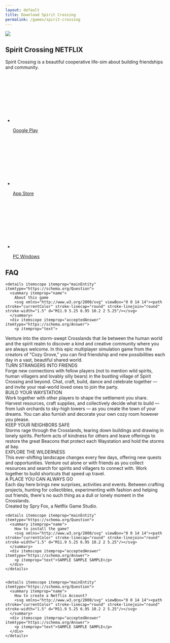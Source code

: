 ```yaml
---
layout: default
title: Download Spirit Crossing
permalink: /games/spirit-crossing
---
```

<section class="section games">
<div class="game-detail module">
<img src="https://play-lh.googleusercontent.com/mOuiDuIgrbLKZD6dfKW2kjL9gyDN24LoJKyehnPOPG06keHi8-05VpxbRvrW14IeMYw=s200-rw"/>
<h2>Spirit Crossing NETFLIX</h2>
<p>Spirit Crossing is a beautiful cooperative life-sim about building friendships and community.</p>
</div>
<div class="game-download">
<ul>
<li><a class="button" href="https://play.google.com/store/apps/details?id=com.netflix.NGP.SpiritCrossing" target="_blank"><svg></svg><p>Google Play</p></a></li>
<li><a class="button" href="https://play.google.com/store/apps/details?id=com.netflix.NGP.SpiritCrossing" target="_blank"><svg></svg><p>App Store</p></a></li>
<li><a class="button" href="https://en.ldplayer.net/?n=33827564&utm_source=lnk.bio&utm_medium=aff&utm_campaign=aff33827564" target="_blank"><svg></svg><p>PC Windows</p></a></li>
</ul>
</div>
<section class="game-faq" itemscope itemtype="https://schema.org/FAQPage">
<h2>FAQ</h2>
    
    <details itemscope itemprop="mainEntity" itemtype="https://schema.org/Question">
      <summary itemprop="name">
        About this game
        <svg xmlns="http://www.w3.org/2000/svg" viewBox="0 0 14 14"><path stroke="currentColor" stroke-linecap="round" stroke-linejoin="round" stroke-width="1.5" d="M11.9 5.25 6.95 10.2 2 5.25"/></svg>
      </summary>
      <div itemscope itemprop="acceptedAnswer" itemtype="https://schema.org/Answer">
        <p itemprop="text">
Venture into the storm-swept Crosslands that lie between the human world and the spirit realm to discover a kind and creative community where you are always welcome. In this epic multiplayer simulation game from the creators of "Cozy Grove," you can find friendship and new possibilities each day in a vast, beautiful shared world.
<br>
TURN STRANGERS INTO FRIENDS
<br>
Forge new connections with fellow players (not to mention wild spirits, human villagers and lovably silly bears) in the bustling village of Spirit Crossing and beyond. Chat, craft, build, dance and celebrate together — and invite your real-world loved ones to join the party.
<br>
BUILD YOUR WAYSTATION
<br>
Work together with other players to shape the settlement you share. Harvest resources, craft supplies, and collectively decide what to build — from lush orchards to sky-high towers — as you create the town of your dreams. You can also furnish and decorate your own cozy room however you please.
<br>
KEEP YOUR NEIGHBORS SAFE
<br>
Storms rage through the Crosslands, tearing down buildings and drawing in lonely spirits. Perform acts of kindness for others and leave offerings to restore the great Beacons that protect each Waystation and hold the storms at bay.
<br>
EXPLORE THE WILDERNESS
<br>
This ever-shifting landscape changes every few days, offering new quests and opportunities. Venture out alone or with friends as you collect resources and search for spirits and villagers to connect with. Work together to build shortcuts that speed up travel.
<br>
A PLACE YOU CAN ALWAYS GO
<br>
Each day here brings new surprises, activities and events. Between crafting projects, hunting for collectibles, experimenting with fashion and helping out friends, there's no such thing as a dull or lonely moment in the Crosslands.
<br>
Created by Spry Fox, a Netflix Game Studio.
</p>
      </div>
    </details>

    <details itemscope itemprop="mainEntity" itemtype="https://schema.org/Question">
      <summary itemprop="name">
        How to install the game?
        <svg xmlns="http://www.w3.org/2000/svg" viewBox="0 0 14 14"><path stroke="currentColor" stroke-linecap="round" stroke-linejoin="round" stroke-width="1.5" d="M11.9 5.25 6.95 10.2 2 5.25"/></svg>
      </summary>
      <div itemscope itemprop="acceptedAnswer" itemtype="https://schema.org/Answer">
        <p itemprop="text">SAMPLE SAMPLE SAMPLE</p>
      </div>
    </details>


    <details itemscope itemprop="mainEntity" itemtype="https://schema.org/Question">
      <summary itemprop="name">
        How to create a Netflix Account?
        <svg xmlns="http://www.w3.org/2000/svg" viewBox="0 0 14 14"><path stroke="currentColor" stroke-linecap="round" stroke-linejoin="round" stroke-width="1.5" d="M11.9 5.25 6.95 10.2 2 5.25"/></svg>
      </summary>
      <div itemscope itemprop="acceptedAnswer" itemtype="https://schema.org/Answer">
        <p itemprop="text">SAMPLE SAMPLE SAMPLE</p>
      </div>
    </details>
</section>